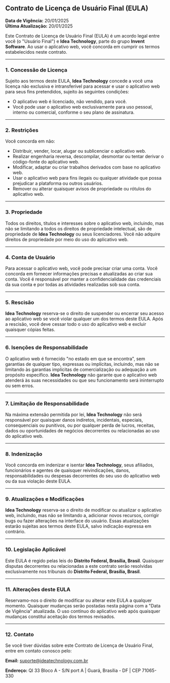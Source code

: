 ## **Contrato de Licença de Usuário Final (EULA)**

**Data de Vigência:** 20/01/2025  
**Última Atualização:** 20/01/2025

Este Contrato de Licença de Usuário Final (EULA) é um acordo legal entre você (o "Usuário Final") e **Idea Technology**, parte do grupo **Invent Software**. Ao usar o aplicativo web, você concorda em cumprir os termos estabelecidos neste contrato.

---

### **1. Concessão de Licença**
Sujeito aos termos deste EULA, **Idea Technology** concede a você uma licença não exclusiva e intransferível para acessar e usar o aplicativo web para seus fins pretendidos, sujeito às seguintes condições:
- O aplicativo web é licenciado, não vendido, para você.
- Você pode usar o aplicativo web exclusivamente para uso pessoal, interno ou comercial, conforme o seu plano de assinatura.

---

### **2. Restrições**
Você concorda em não:
- Distribuir, vender, locar, alugar ou sublicenciar o aplicativo web.
- Realizar engenharia reversa, descompilar, desmontar ou tentar derivar o código-fonte do aplicativo web.
- Modificar, adaptar ou criar trabalhos derivados com base no aplicativo web.
- Usar o aplicativo web para fins ilegais ou qualquer atividade que possa prejudicar a plataforma ou outros usuários.
- Remover ou alterar quaisquer avisos de propriedade ou rótulos do aplicativo web.

---

### **3. Propriedade**
Todos os direitos, títulos e interesses sobre o aplicativo web, incluindo, mas não se limitando a todos os direitos de propriedade intelectual, são de propriedade de **Idea Technology** ou seus licenciadores. Você não adquire direitos de propriedade por meio do uso do aplicativo web.

---

### **4. Conta de Usuário**
Para acessar o aplicativo web, você pode precisar criar uma conta. Você concorda em fornecer informações precisas e atualizadas ao criar sua conta. Você é responsável por manter a confidencialidade das credenciais da sua conta e por todas as atividades realizadas sob sua conta.

---

### **5. Rescisão**
**Idea Technology** reserva-se o direito de suspender ou encerrar seu acesso ao aplicativo web se você violar qualquer um dos termos deste EULA. Após a rescisão, você deve cessar todo o uso do aplicativo web e excluir quaisquer cópias feitas.

---

### **6. Isenções de Responsabilidade**
O aplicativo web é fornecido "no estado em que se encontra", sem garantias de qualquer tipo, expressas ou implícitas, incluindo, mas não se limitando às garantias implícitas de comercialização ou adequação a um propósito específico. **Idea Technology** não garante que o aplicativo web atenderá às suas necessidades ou que seu funcionamento será ininterrupto ou sem erros.

---

### **7. Limitação de Responsabilidade**
Na máxima extensão permitida por lei, **Idea Technology** não será responsável por quaisquer danos indiretos, incidentais, especiais, consequenciais ou punitivos, ou por qualquer perda de lucros, receitas, dados ou oportunidades de negócios decorrentes ou relacionadas ao uso do aplicativo web.

---

### **8. Indenização**
Você concorda em indenizar e isentar **Idea Technology**, seus afiliados, funcionários e agentes de quaisquer reivindicações, danos, responsabilidades ou despesas decorrentes do seu uso do aplicativo web ou da sua violação deste EULA.

---

### **9. Atualizações e Modificações**
**Idea Technology** reserva-se o direito de modificar ou atualizar o aplicativo web, incluindo, mas não se limitando a, adicionar novos recursos, corrigir bugs ou fazer alterações na interface do usuário. Essas atualizações estarão sujeitas aos termos deste EULA, salvo indicação expressa em contrário.

---

### **10. Legislação Aplicável**
Este EULA é regido pelas leis do **Distrito Federal, Brasília, Brasil**. Quaisquer disputas decorrentes ou relacionadas a este contrato serão resolvidas exclusivamente nos tribunais do **Distrito Federal, Brasília, Brasil**.

---

### **11. Alterações deste EULA**
Reservamo-nos o direito de modificar ou alterar este EULA a qualquer momento. Quaisquer mudanças serão postadas nesta página com a "Data de Vigência" atualizada. O uso contínuo do aplicativo web após quaisquer mudanças constitui aceitação dos termos revisados.

---

### **12. Contato**
Se você tiver dúvidas sobre este Contrato de Licença de Usuário Final, entre em contato conosco pelo:

**Email:** suporte@ideatechnology.com.br  

**Endereço:** QI 33 Bloco A - S/N port A | Guará, Brasília - DF | CEP 71065-330  
